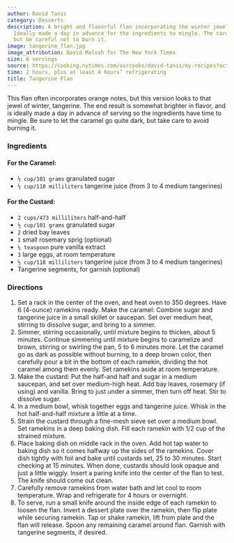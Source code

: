 ```yaml
---
author: David Tanis
category: Desserts
description: A bright and flavorful flan incorporating the winter jewel, tangerine.
  Ideally made a day in advance for the ingredients to mingle. The caramel is dark,
  but be careful not to burn it.
image: tangerine_flan.jpg
image_attribution: David Malosh for The New York Times
size: 6 servings
source: https://cooking.nytimes.com/ourcooks/david-tanis/my-recipes?action=click&module=byline&region=recipe%20page
time: 2 hours, plus at least 4 hours’ refrigerating
title: Tangerine Flan
---
```

This flan often incorporates orange notes, but this version looks to that jewel of winter, tangerine. The end result is somewhat brighter in flavor, and is ideally made a day in advance of serving so the ingredients have time to mingle. Be sure to let the caramel go quite dark, but take care to avoid burning it.

### Ingredients

#### For the Caramel:

* `½ cup/101 grams` granulated sugar 
* `½ cup/118 milliliters` tangerine juice (from 3 to 4 medium tangerines)

#### For the Custard:

* `2 cups/473 milliliters` half-and-half 
* `½ cup/101 grams` granulated sugar 
* `2` dried bay leaves 
* `1` small rosemary sprig (optional) 
* `¼ teaspoon` pure vanilla extract 
* `3` large eggs, at room temperature 
* `½ cup/118 milliliters` tangerine juice (from 3 to 4 medium tangerines) 
* Tangerine segments, for garnish (optional)

### Directions

1. Set a rack in the center of the oven, and heat oven to 350 degrees. Have 6 (4-ounce) ramekins ready. Make the caramel: Combine sugar and tangerine juice in a small skillet or saucepan. Set over medium heat, stirring to dissolve sugar, and bring to a simmer.
2. Simmer, stirring occasionally, until mixture begins to thicken, about 5 minutes. Continue simmering until mixture begins to caramelize and brown, stirring or swirling the pan, 5 to 6 minutes more. Let the caramel go as dark as possible without burning, to a deep brown color, then carefully pour a bit in the bottom of each ramekin, dividing the hot caramel among them evenly. Set ramekins aside at room temperature.
3. Make the custard: Put the half-and half and sugar in a medium saucepan, and set over medium-high heat. Add bay leaves, rosemary (if using) and vanilla. Bring to just under a simmer, then turn off heat. Stir to dissolve sugar.
4. In a medium bowl, whisk together eggs and tangerine juice. Whisk in the hot half-and-half mixture a little at a time.
5. Strain the custard through a fine-mesh sieve set over a medium bowl. Set ramekins in a deep baking dish. Fill each ramekin with 1/2 cup of the strained mixture.
6. Place baking dish on middle rack in the oven. Add hot tap water to baking dish so it comes halfway up the sides of the ramekins. Cover dish tightly with foil and bake until custards set, 25 to 30 minutes. Start checking at 15 minutes. When done, custards should look opaque and just a little wiggly. Insert a paring knife into the center of the flan to test. The knife should come out clean.
7. Carefully remove ramekins from water bath and let cool to room temperature. Wrap and refrigerate for 4 hours or overnight.
8. To serve, run a small knife around the inside edge of each ramekin to loosen the flan. Invert a dessert plate over the ramekin, then flip plate while securing ramekin. Tap or shake ramekin, lift from plate and the flan will release. Spoon any remaining caramel around flan. Garnish with tangerine segments, if desired.